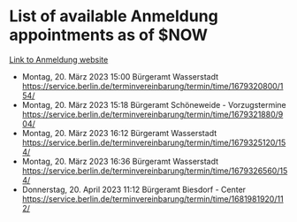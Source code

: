 # List of available Anmeldung appointments as of $NOW
[Link to Anmeldung website](https://service.berlin.de/terminvereinbarung/termin/tag.php?termin=1&anliegen[]=120686&dienstleisterlist=122210,122217,327316,122219,327312,122227,327314,122231,327346,122243,327348,122254,122252,329742,122260,329745,122262,329748,122271,327278,122273,327274,122277,327276,330436,122280,327294,122282,327290,122284,327292,122291,327270,122285,327266,122286,327264,122296,327268,150230,329760,122297,327286,122294,327284,122312,329763,122314,329775,122304,327330,122311,327334,122309,327332,317869,122281,327352,122279,329772,122283,122276,327324,122274,327326,122267,329766,122246,327318,122251,327320,122257,327322,122208,327298,122226,327300&herkunft=http%3A%2F%2Fservice.berlin.de%2Fdienstleistung%2F120686%2F)
- Montag, 20. März 2023 15:00 Bürgeramt Wasserstadt https://service.berlin.de/terminvereinbarung/termin/time/1679320800/154/
- Montag, 20. März 2023 15:18 Bürgeramt Schöneweide - Vorzugstermine https://service.berlin.de/terminvereinbarung/termin/time/1679321880/904/
- Montag, 20. März 2023 16:12 Bürgeramt Wasserstadt https://service.berlin.de/terminvereinbarung/termin/time/1679325120/154/
- Montag, 20. März 2023 16:36 Bürgeramt Wasserstadt https://service.berlin.de/terminvereinbarung/termin/time/1679326560/154/
- Donnerstag, 20. April 2023 11:12 Bürgeramt Biesdorf - Center https://service.berlin.de/terminvereinbarung/termin/time/1681981920/112/
